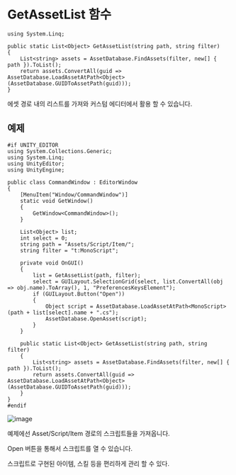 # GetAssetList 함수
```
using System.Linq;

public static List<Object> GetAssetList(string path, string filter)
{
    List<string> assets = AssetDatabase.FindAssets(filter, new[] { path }).ToList();
    return assets.ConvertAll(guid => AssetDatabase.LoadAssetAtPath<Object>(AssetDatabase.GUIDToAssetPath(guid)));
}
```

에셋 경로 내의 리스트를 가져와 커스텀 에디터에서 활용 할 수 있습니다.

## 예제

```
#if UNITY_EDITOR
using System.Collections.Generic;
using System.Linq;
using UnityEditor;
using UnityEngine;

public class CommandWindow : EditorWindow
{
	[MenuItem("Window/CommandWindow")]
	static void GetWindow()
	{
		GetWindow<CommandWindow>();
	}

	List<Object> list;
	int select = 0;
	string path = "Assets/Script/Item/";
	string filter = "t:MonoScript";

	private void OnGUI()
	{
		list = GetAssetList(path, filter);
		select = GUILayout.SelectionGrid(select, list.ConvertAll(obj => obj.name).ToArray(), 1, "PreferencesKeysElement");
		if (GUILayout.Button("Open"))
		{
			Object script = AssetDatabase.LoadAssetAtPath<MonoScript>(path + list[select].name + ".cs");
			AssetDatabase.OpenAsset(script);
		}
	}

	public static List<Object> GetAssetList(string path, string filter)
	{
		List<string> assets = AssetDatabase.FindAssets(filter, new[] { path }).ToList();
		return assets.ConvertAll(guid => AssetDatabase.LoadAssetAtPath<Object>(AssetDatabase.GUIDToAssetPath(guid)));
	}
}
#endif
```
![image](https://user-images.githubusercontent.com/22467083/205658292-4d45d245-48c5-420e-af16-db3899611da7.png)


예제에선 Asset/Script/Item 경로의 스크립트들을 가져옵니다.

Open 버튼을 통해서 스크립트를 열 수 있습니다.

스크립트로 구현된 아이템, 스킬 등을 편리하게 관리 할 수 있다.
